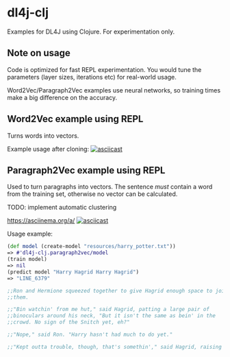 # dl4j-clj

Examples for DL4J using Clojure. For experimentation only.

## Note on usage

Code is optimized for fast REPL experimentation. You would tune
the parameters (layer sizes, iterations etc) for real-world usage.

Word2Vec/Paragraph2Vec examples use neural networks, so training
times make a big difference on the accuracy.

## Word2Vec example using REPL

Turns words into vectors.

Example usage after cloning:
[![asciicast](https://asciinema.org/a/1b8anqb29r3a280zer88k9p1m.png)](https://asciinema.org/a/1b8anqb29r3a280zer88k9p1m)

## Paragraph2Vec example using REPL

Used to turn paragraphs into vectors. The sentence _must_ contain
a word from the training set, otherwise no vector can be calculated.

TODO: implement automatic clustering

https://asciinema.org/a/
[![asciicast](https://asciinema.org/a/6m7t6pqf3wp4sbv28o78rd12u.png)](https://asciinema.org/a/6m7t6pqf3wp4sbv28o78rd12u)

Usage example:

```clojure
(def model (create-model "resources/harry_potter.txt"))
=> #'dl4j-clj.paragraph2vec/model
(train model)
=> nil
(predict model "Harry Hagrid Harry Hagrid")
=> "LINE_6379"

;;Ron and Hermione squeezed together to give Hagrid enough space to join
;;them.

;;"Bin watchin' from me hut," said Hagrid, patting a large pair of
;;binoculars around his neck, "But it isn't the same as bein' in the
;;crowd. No sign of the Snitch yet, eh?"

;;"Nope," said Ron. "Harry hasn't had much to do yet."

;;"Kept outta trouble, though, that's somethin'," said Hagrid, raising his
```
